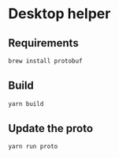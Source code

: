 # Desktop helper

## Requirements

```sh
brew install protobuf
```

## Build

```sh
yarn build
```

## Update the proto

```sh
yarn run proto
```
